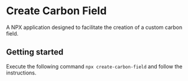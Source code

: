 # Create Carbon Field
A NPX application designed to facilitate the creation of a custom carbon field.

## Getting started 
Execute the following command `npx create-carbon-field` and follow the instructions.


